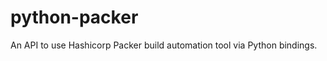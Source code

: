 python-packer
=============

An API to use Hashicorp Packer build automation tool via Python bindings.
